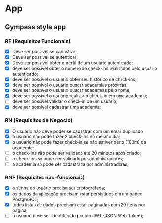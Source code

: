 # App

## Gympass style app

### RF (Requisitos Funcionais)

 - [x] Deve ser possível se cadastrar;
 - [x] Deve ser possível se autenticar;
 - [x] Deve ser possível obter o perfil de um usuário autenticado;
 - [x] deve ser possível obter o numero de check-ins realizados pelo usuário autenticado;
 - [x] deve ser possível o usuário obter seu histórico de check-ins;
 - [x] deve ser possível  o usuário buscar academias próximas;
 - [x] deve ser possível o usuário buscar academias pelo nome;
 - [x] deve ser possível o usuário realizar o check-in em uma academia;
 - [ ] deve ser possível validar o check-in de um usuário;
 - [x] deve ser possível cadastrar uma academia;

### RN (Requisitos de Negocio)

- [x] O usuário não deve poder se cadastrar com um email duplicado
- [x] o usuário não pode fazer 2 check-ins no mesmo dia;
- [x] o usuário não pode fazer check-in se não estiver perto (100m) da academia;
- [ ] o check-ins não pode ser validado até 20 minutos após criado;
- [ ] o check-ins só pode ser validado por administradores;
- [ ] a academia só pode ser cadastrada por administradores;

### RNF (Requisitos não-funcionais)

- [x]  a senha do usuário precisa ser criptografada;
- [x] os dados da aplicação precisam estar persistidos em um banco PostgreSQL;
- [x] todas listas de dados precisam estar paginadas com 20  itens por pagina;
- [ ] o usuário deve ser identificado por um JWT (JSON Web Token);
